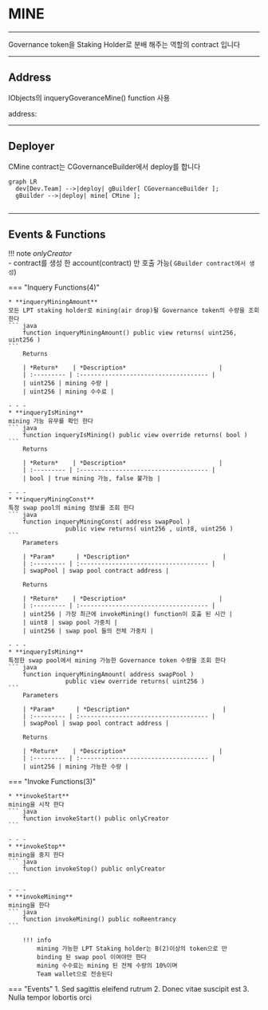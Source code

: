 # **MINE**
- - -
Governance token을 Staking Holder로 분배 해주는 역할의 contract 입니다    

- - -
## **Address**
IObjects의 inqueryGoveranceMine() function 사용

address:

- - -
## **Deployer**

CMine contract는 CGovernanceBuilder에서 deploy를 합니다   

``` mermaid
graph LR
  dev[Dev.Team] -->|deploy| gBuilder[ CGovernanceBuilder ];
  gBuilder -->|deploy| mine[ CMine ];
 
```

- - -
## **Events & Functions**

!!! note
    *onlyCreator*   
     - contract를 생성 한 account(contract) 만 호출 가능( `GBuilder contract에서 생성`)        

=== "Inquery Functions(4)"

    * **inqueryMiningAmount**   
    모든 LPT staking holder로 mining(air drop)될 Governance token의 수량을 조회한다
    ``` java
        function inqueryMiningAmount() public view returns( uint256, uint256 )
    ```   
        Returns     

        | *Return*    | *Description*                          |
        | :--------- | :------------------------------------ |
        | uint256 | mining 수량 |
        | uint256 | mining 수수료 |

    - - -
    * **inqueryIsMining**   
    mining 가능 유무를 확인 한다
    ``` java
        function inqueryIsMining() public view override returns( bool )
    ```  
        Returns     

        | *Return*    | *Description*                          |
        | :--------- | :------------------------------------ |
        | bool | true mining 가능, false 불가능 |        

    - - -
    * **inqueryMiningConst**   
    특정 swap pool의 mining 정보를 조회 한다
    ``` java
        function inqueryMiningConst( address swapPool ) 
                    public view returns( uint256 , uint8, uint256 )
    ```   
        Parameters   
                
        | *Param*      | *Description*                          |
        | :--------- | :------------------------------------ |
        | swapPool | swap pool contract address |   
                            
        Returns   
        
        | *Return*    | *Description*                          |
        | :--------- | :------------------------------------ |
        | uint256 | 가장 최근에 invokeMining() function이 호출 된 시간 |    
        | uint8 | swap pool 가중치 |    
        | uint256 | swap pool 들의 전체 가중치 |    

    - - -
    * **inqueryIsMining**   
    특정한 swap pool에서 mining 가능한 Governance token 수량을 조회 한다
    ``` java
        function inqueryMiningAmount( address swapPool ) 
                    public view override returns( uint256 )
    ```  
        Parameters   
                
        | *Param*      | *Description*                          |
        | :--------- | :------------------------------------ |
        | swapPool | swap pool contract address |   
                            
        Returns   
        
        | *Return*    | *Description*                          |
        | :--------- | :------------------------------------ |
        | uint256 | mining 가능한 수량 |    

    
=== "Invoke Functions(3)"

    * **invokeStart**   
    mining을 시작 한다
    ``` java
        function invokeStart() public onlyCreator
    ```  
  
    - - -
    * **invokeStop**   
    mining을 중지 한다
    ``` java
        function invokeStop() public onlyCreator
    ```  
    
    - - -
    * **invokeMining**   
    mining을 한다
    ``` java
        function invokeMining() public noReentrancy
    ```  

        !!! info
            mining 가능한 LPT Staking holder는 B(2)이상의 token으로 만    
            binding 된 swap pool 이여야만 한다      
            mining 수수료는 mining 된 전체 수량의 10%이며   
            Team wallet으로 전송된다    
    
=== "Events"
    1. Sed sagittis eleifend rutrum
    2. Donec vitae suscipit est
    3. Nulla tempor lobortis orci

